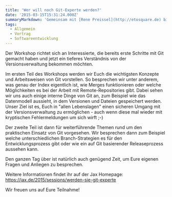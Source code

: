 ```yaml
---
title: 'Wer will noch Git-Experte werden?'
date: '2015-03-15T15:31:24.000Z'
summaryMarkdown: 'Gemeinsam mit [Rene Preissel](http://etosquare.de) biete ich auf der diesjährigen Jax im April einen ganztägigen Workshop rund um das Thema Git an'
tags:
  - Allgemein
  - Vortrag
  - Softwareentwicklung
---
```


Der Workshop richtet sich an Interessierte, die bereits erste Schritte mit Git gemacht haben und jetzt ein tieferes Verständnis von der Versionsverwaltung bekommen möchten.

Im ersten Teil des Workshops werden wir Euch die wichtigsten Konzepte und Arbeitsweisen von Git vorstellen. So besprechen wir unter anderem, was genau der Index eigentlich ist, wie Merges funktionieren oder welche Möglichkeiten es bei der Arbeit mit Remote-Repositories gibt. Dabei sehen wir uns auch einige interne Dinge von Git an, zum Beispiel wie das Datenmodell aussieht, in dem Versionen und Dateien gespeichert werden. Unser Ziel ist es, Euch in "allen Lebenslagen" einen sicheren Umgang mit der Versionsverwaltung zu ermöglichen - auch wenn diese mal wieder mit kryptischen Fehlermeldungen um sich wirft ;-)

Der zweite Teil ist dann für weiterführende Themen rund um den praktischen Einsatz von Git vorgesehen. Wir besprechen dann zum Beispiel welche unterschiedlichen Branch-Strategien es für den Entwicklungsprozess gibt oder wie ein auf Git basierender Releaseprozess aussehen kann.

Den ganzen Tag über ist natürlich auch genügend Zeit, um Eure eigenen Fragen und Anliegen zu besprechen.

Weitere Informationen findet ihr auf der Jax Homepage: https://jax.de/2015/sessions/werden-sie-git-experte

Wir freuen uns auf Eure Teilnahme!
